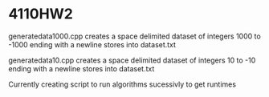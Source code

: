 # 4110HW2

generatedata1000.cpp
creates a space delimited dataset of integers 1000 to -1000 ending with a newline
stores into dataset.txt

generatedata10.cpp
creates a space delimited dataset of integers 10 to -10 ending with a newline
stores into dataset.txt

Currently creating script to run algorithms sucessivly to get runtimes